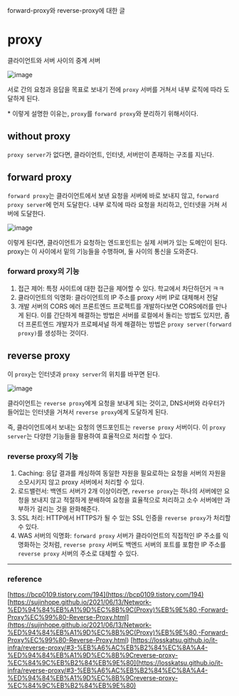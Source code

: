 forward-proxy와 reverse-proxy에 대한 글

# proxy

클라이언트와 서버 사이의 중계 서버

![image](https://github.com/vinitus/TIL/assets/97886013/5ed75562-de9d-4966-b282-dd43f6c1b0dd)

서로 간의 요청과 응답을 목표로 보내기 전에 `proxy` 서버를 거쳐서 내부 로직에 따라 도달하게 된다.

\* 이렇게 설명한 이유는, `proxy`를 `forward proxy`와 분리하기 위해서이다.

## without proxy

`proxy server`가 없다면, 클라이언트, 인터넷, 서버만이 존재하는 구조를 지닌다.

## forward proxy

`forward proxy`는 클라이언트에서 보낸 요청을 서버에 바로 보내지 않고, `forward proxy server`에 먼저 도달한다. 내부 로직에 따라 요청을 처리하고, 인터넷을 거쳐 서버에 도달한다.

![image](https://github.com/vinitus/TIL/assets/97886013/4c4f0f0b-384a-4b54-9e44-4fc0243dbd11)

이렇게 된다면, 클라이언트가 요청하는 엔드포인트는 실제 서버가 있는 도메인이 된다. proxy는 이 사이에서 밑의 기능들을 수행하며, 둘 사이의 통신을 도와준다.

### forward proxy의 기능

1. 접근 제어: 특정 사이트에 대한 접근을 제어할 수 있다. 학교에서 차단하던거 ㅋㅋ
2. 클라이언트의 익명화: 클라이언트의 IP 주소를 proxy 서버 IP로 대체해서 전달
3. 개발 서버의 CORS 에러
   프론트엔드 프로젝트를 개발하다보면 CORS에러를 만나게 된다. 이를 간단하게 해결하는 방법은 서버를 로컬에서 돌리는 방법도 있지만, 좀 더 프론트엔드 개발자가 프로페셔널 하게 해결하는 방법은 `proxy server(forward proxy)`를 생성하는 것이다.

## reverse proxy

이 `proxy`는 인터넷과 `proxy server`의 위치를 바꾸면 된다.

![image](https://github.com/vinitus/TIL/assets/97886013/3c683120-179e-42c9-8458-08d545f18e2c)

클라이언트는 `reverse proxy`에게 요청을 보내게 되는 것이고, DNS서버와 라우터가 들어있는 인터넷을 거쳐서 `reverse proxy`에게 도달하게 된다.

즉, 클라이언트에서 보내는 요청의 엔드포인트는 `reverse proxy` 서버이다. 이 `proxy server`는 다양한 기능들을 활용하여 효율적으로 처리할 수 있다.

### reverse proxy의 기능

1. Caching: 응답 결과를 캐싱하여 동일한 자원을 필요로하는 요청을 서버의 자원을 소모시키지 않고 proxy 서버에서 처리할 수 있다.
2. 로드밸런서: 백엔드 서버가 2개 이상이라면, `reverse proxy`는 하나의 서버에만 요청을 보내지 않고 적절하게 분배하여 요청을 효율적으로 처리하고 소수 서버에만 과부하가 걸리는 것을 완화해준다.
3. SSL 처리: HTTP에서 HTTPS가 될 수 있는 SSL 인증을 `reverse proxy`가 처리할 수 있다.
4. WAS 서버의 익명화: `forward proxy` 서버가 클라이언트의 직접적인 IP 주소를 익명화하는 것처럼, `reverse proxy` 서버도 백엔드 서버의 포트를 포함한 IP 주소를 `reverse proxy` 서버의 주소로 대체할 수 있다.

---

### reference

[https://bcp0109.tistory.com/194](https://bcp0109.tistory.com/194)
[https://sujinhope.github.io/2021/06/13/Network-%ED%94%84%EB%A1%9D%EC%8B%9C(Proxy)%EB%9E%80,-Forward-Proxy%EC%99%80-Reverse-Proxy.html](<https://sujinhope.github.io/2021/06/13/Network-%ED%94%84%EB%A1%9D%EC%8B%9C(Proxy)%EB%9E%80,-Forward-Proxy%EC%99%80-Reverse-Proxy.html>)
[https://losskatsu.github.io/it-infra/reverse-proxy/#3-%EB%A6%AC%EB%B2%84%EC%8A%A4-%ED%94%84%EB%A1%9D%EC%8B%9Creverse-proxy-%EC%84%9C%EB%B2%84%EB%9E%80](https://losskatsu.github.io/it-infra/reverse-proxy/#3-%EB%A6%AC%EB%B2%84%EC%8A%A4-%ED%94%84%EB%A1%9D%EC%8B%9Creverse-proxy-%EC%84%9C%EB%B2%84%EB%9E%80)
